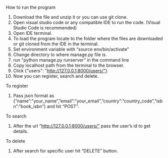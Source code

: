 
How to run the program
1.	Download the file and unzip it or you can use git clone. 
2. Open visual studio code or any compatible IDE to run the code. (Visual Studio Code is recommended) 
3. Open IDE terminal. 
4. To load the program locate to the folder where the files are downloaded or git cloned from the IDE in the terminal.
5. Set environment variable with “source env/bin/activate”
6. Change directory to where manage.py file is. 
7. run "python manage.py runserver” in the command line 
8. Copy localhost path from the terminal to the browser.
9. Click {"users": "http://127.0.0.1:8000/users/"}
10. Now you can register, search and delete.

To register
1.	Pass json format as {“name”:”your_name”,”email”:”your_email”,”country”:”country_code”,”isbn”:”book_isbn”} and hit “POST”.

To search
1.	After the url “http://127.0.0.1:8000/users/” pass the user’s id to get details.

To delete
1.	After search for specific user hit “DELETE” button.
